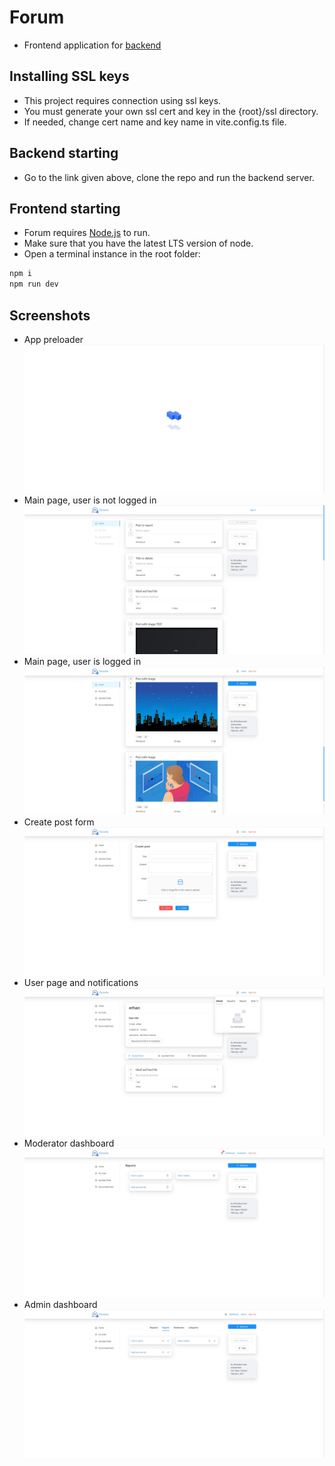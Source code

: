 # Forum

-   Frontend application for [backend](https://github.com/innovember/forum)

## Installing SSL keys

-   This project requires connection using ssl keys.
-   You must generate your own ssl cert and key in the {root}/ssl directory.
-   If needed, change cert name and key name in vite.config.ts file.

## Backend starting

-   Go to the link given above, clone the repo and run the backend server.

## Frontend starting

-   Forum requires [Node.js](https://nodejs.org/) to run.
-   Make sure that you have the latest LTS version of node.
-   Open a terminal instance in the root folder:

```sh
npm i
npm run dev
```

## Screenshots

-   App preloader
    ![App preloader](src/assets/img/screenshots/app-preloader.jpg)
-   Main page, user is not logged in
    ![Main page, user is not logged in](src/assets/img/screenshots/main-page-no-auth.jpg)
-   Main page, user is logged in
    ![Main page, user is logged in](src/assets/img/screenshots/main-page-auth.jpg)
-   Create post form
    ![Create post form](src/assets/img/screenshots/create-post.jpg)
-   User page and notifications
    ![User page and notifications](src/assets/img/screenshots/user-page-and-notifications.jpg)
-   Moderator dashboard
    ![Moderator dashboard](src/assets/img/screenshots/moderator-dashboard.jpg)
-   Admin dashboard
    ![Admin dashboard](src/assets/img/screenshots/admin-dashboard.jpg)
